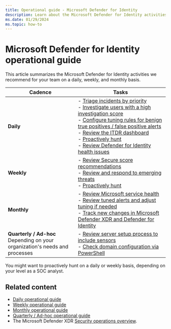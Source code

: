 ```yaml
---
title: Operational guide - Microsoft Defender for Identity
description: Learn about the Microsoft Defender for Identity activities that we recommend for your team on a daily, weekly, and monthly basis.
ms.date: 01/29/2024
ms.topic: how-to
---
```


# Microsoft Defender for Identity operational guide

This article summarizes the Microsoft Defender for Identity activities we recommend for your team on a daily, weekly, and monthly basis.

|Cadence  |Tasks  |
|---------|---------|
|**Daily**     | - [Triage incidents by priority](ops-guide-daily.md#triage-incidents-by-priority) <br> - [Investigate users with a high investigation score](ops-guide-daily.md#investigate-users-with-a-high-investigation-score) <br>- [Configure tuning rules for benign true positives / false positive alerts](ops-guide-daily.md#configure-tuning-rules-for-benign-true-positives--false-positive-alerts)<br> - [Review the ITDR dashboard](ops-guide-daily.md#review-the-itdr-dashboard) <br>- [Proactively hunt](ops-guide-daily.md#proactively-hunt) <br> - [Review Defender for Identity health issues](ops-guide-daily.md#review-defender-for-identity-health-issues)   |
|**Weekly**     |- [Review Secure score recommendations](ops-guide-weekly.md#review-secure-score-recommendations) <br>  - [Review and respond to emerging threats](ops-guide-weekly.md#review-and-respond-to-emerging-threats) <br>- [Proactively hunt](ops-guide-weekly.md#proactively-hunt)   |
|**Monthly**     | - [Review Microsoft service health](ops-guide-monthly.md#review-microsoft-service-health) <br> - [Review tuned alerts and adjust tuning if needed](ops-guide-monthly.md#review-tuned-alerts-and-adjust-tuning-if-needed) <br> - [Track new changes in Microsoft Defender XDR and Defender for Identity](ops-guide-monthly.md#track-new-changes-in-microsoft-defender-xdr-and-defender-for-identity)     |
| **Quarterly / Ad-hoc** <br>Depending on your organization's needs and processes | - [Review server setup process to include sensors](ops-guide-quarterly.md#review-server-setup-process-to-include-sensors) <br>- [Check domain configuration via PowerShell](ops-guide-quarterly.md#check-domain-configuration-via-powershell) |

You might want to proactively hunt on a daily or weekly basis, depending on your level as a SOC analyst.


## Related content

- [Daily operational guide](ops-guide-daily.md)
- [Weekly operational guide](ops-guide-weekly.md)
- [Monthly operational guide](ops-guide-monthly.md)
- [Quarterly / Ad-hoc operational guide](ops-guide-quarterly.md)
- The Microsoft Defender XDR [Security operations overview](/security/operations/overview).
